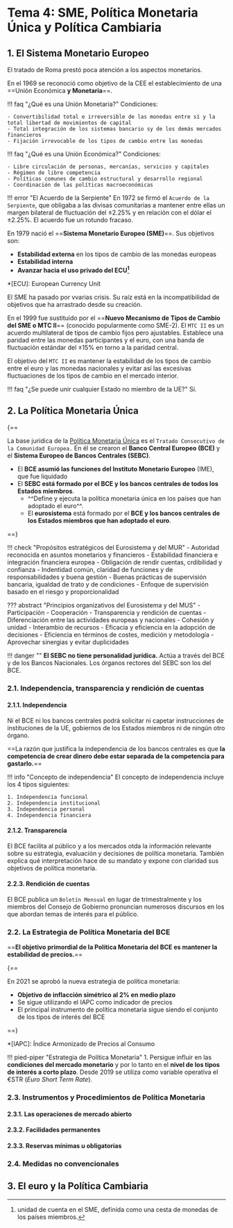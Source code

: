 # Tema 4: SME, Política Monetaria Única y Política Cambiaria

## 1. El Sistema Monetario Europeo

El tratado de Roma prestó poca atención a los aspectos monetarios.

En el 1969 se reconoció como objetivo de la CEE el establecimiento de una ==Unión Económica **y Monetaria**==.

!!! faq "¿Qué es una Unión Monetaria?"
    Condiciones:

    - Convertibilidad total e irreversible de las monedas entre sí y la total libertad de movimientos de capital
    - Total integración de los sistemas bancario sy de los demás mercados financieros
    - Fijación irrevocable de los tipos de cambio entre las monedas

!!! faq "¿Qué es una Unión Económica?"
    Condiciones:

    - Libre circulación de personas, mercanías, servicios y capitales
    - Régimen de libre competencia
    - Políticas comunes de cambio estructural y desarrollo regional
    - Coordinación de las políticas macroeconómicas

!!! error "El Acuerdo de la Serpiente"
    En 1972 se firmó el `Acuerdo de la Serpiente`, que obligaba a las divisas comunitarias a mantener entre ellas un margen bilateral de fluctuación del $\pm 2.25\%$ y en relación con el dólar el $\pm 2.25\%$. El acuerdo fue un rotundo fracaso.

En 1979 nació el ==**Sistema Monetario Europeo (SME)**==. Sus objetivos son:

- **Estabilidad externa** en los tipos de cambio de las monedas europeas
- **Estabilidad interna**
- **Avanzar hacia el uso privado del ECU[^1]**

*[ECU]: European Currency Unit
[^1]: unidad de cuenta en el SME, definida como una cesta de monedas de los países miembros.

El SME ha pasado por vvarias crisis. Su raíz está en la incompatibilidad de objetivos que ha arrastrado desde su creación.

En el 1999 fue sustituido por el ==**Nuevo Mecanismo de Tipos de Cambio del SME o MTC II**== (conocido popularmente como SME-2). El `MTC II` es un acuerdo multilateral de tipos de cambio fijos pero ajustables. Establece una paridad entre las monedas participantes y el euro, con una banda de fluctuación estándar del $\pm 15\%$ en torno a la paridad central.

El objetivo del `MTC II` es mantener la estabilidad de los tipos de cambio entre el euro y las monedas nacionales y evitar así las excesivas fluctuaciones de los tipos de cambio en el mercado interior.

!!! faq "¿Se puede unir cualquier Estado no miembro de la UE?"
    Sí.

## 2. La Política Monetaria Única

{==

La base jurídica de la [Política Monetaria Única](#2-la-política-monetaria-única) es el `Tratado Consecutivo de la Comunidad Europea.` En él se crearon el **Banco Central Europeo (BCE)** y el **Sistema Europeo de Bancos Centrales (SEBC)**.

- El **BCE asumió las funciones del Instituto Monetario Europeo** (IME), que fue liquidado
- El **SEBC está formado por el BCE y los bancos centrales de todos los Estados miembros**.
    - ^^Define y ejecuta la política monetaria única en los países que han adoptado el euro^^.
    - El **eurosistema** está formado por el **BCE y los bancos centrales de los Estados miembros que han adoptado el euro**.

==}

!!! check "Propósitos estratégicos del Eurosistema y del MUR"
    - Autoridad reconocida en asuntos monetarios y financieros
    - Estabilidad financiera e integración financiera europea
    - Obligación de rendir cuentas, crdibilidad y confianza
    - Indentidad común, claridad de funciones y de responsabilidades y buena gestión
    - Buenas prácticas de supervisión bancaria, igualdad de trato y de condiciones
    - Enfoque de supervisión basado en el riesgo y proporcionalidad

??? abstract "Principios organizativos del Eurosistema y del MUS"
    - Participación
    - Cooperación
    - Transparencia y rendición de cuentas
    - Diferenciación entre las actividades europeas y nacionales
    - Cohesión y unidad
    - Interambio de recursos
    - Eficacia y eficiencia en la adopción de decisiones
    - Eficiencia en términos de costes, medición y metodología
    - Aprovechar sinergias y evitar duplicidades

!!! danger ""
    **El SEBC no tiene personalidad jurídica.** Actúa a través del BCE y de los Bancos Nacionales. Los órganos rectores del SEBC son los del BCE.

### 2.1. Independencia, transparencia y rendición de cuentas

#### 2.1.1. Independencia

Ni el BCE ni los bancos centrales podrá solicitar ni capetar instrucciones de instituciones de la UE, gobiernos de los Estados miembros ni de ningún otro órgano.

==La razón que justifica la independencia de los bancos centrales es que **la competencia de crear dinero debe estar separada de la competencia para gastarlo.**==

!!! info "Concepto de independencia"
    El concepto de independencia incluye los 4 tipos siguientes:

    1. Independencia funcional
    2. Independencia institucional
    3. Independencia personal
    4. Independencia financiera

#### 2.1.2. Transparencia

El BCE facilita al público y a los mercados otda la información relevante sobre su estrategia, evaluación y decisiones de política monetaria. También explica qué interpretación hace de su mandato y expone con claridad sus objetivos de política monetaria.

#### 2.2.3. Rendición de cuentas

El BCE publica un `Boletín Mensual` en lugar de trimestralmente y los miembros del Consejo de Gobierno pronuncian numerosos discursos en los que abordan temas de interés para el público.

### 2.2. La Estrategia de Política Monetaria del BCE

==**El objetivo primordial de la Política Monetaria del BCE es mantener la estabilidad de precios.**==

{==

En 2021 se aprobó la nueva estrategia de política monetaria:

- **Objetivo de inflacción simétrico al 2% en medio plazo**
- Se sigue utilizando el IAPC como indicador de precios
- El principal instrumento de política monetaria sigue siendo el conjunto de los tipos de interés del BCE

==}

*[IAPC]: Índice Armonizado de Precios al Consumo

!!! pied-piper "Estrategia de Política Monetaria"
    1. Persigue influir en las **condiciones del mercado monetario** y por lo tanto en el **nivel de los tipos de interés a corto plazo**. Desde 2019 se utiliza como variable operativa el €STR (*Euro Short Term Rate*).

### 2.3. Instrumentos y Procedimientos de Política Monetaria

#### 2.3.1. Las operaciones de mercado abierto

#### 2.3.2. Facilidades permanentes

#### 2.3.3. Reservas mínimas u obligatorias

### 2.4. Medidas no convencionales

## 3. El euro y la Política Cambiaria
